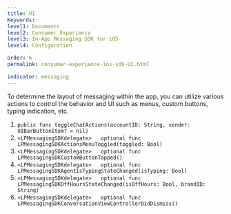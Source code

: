 ```yaml
---
title: UI
Keywords:
level1: Documents
level2: Consumer Experience
level3: In-App Messaging SDK for iOS
level4: Configuration

order: 6
permalink: consumer-experience-ios-sdk-UI.html

indicator: messaging
---
```


To determine the layout of messaging within the app, you can utilize various actions to control the behavior and UI such as menus, custom buttons, typing indication, etc.

1. `public func toggleChatActions(accountID: String, sender: UIBarButtonItem? = nil)`
2. `<LPMessagingSDKdelegate>   optional func LPMessagingSDKActionsMenuToggled(toggled: Bool)`
3. `<LPMessagingSDKdelegate>   optional func LPMessagingSDKCustomButtonTapped()`
4. `<LPMessagingSDKdelegate>   optional func LPMessagingSDKAgentIsTypingStateChanged(isTyping: Bool)`
5. `<LPMessagingSDKdelegate>   optional func LPMessagingSDKOffHoursStateChanged(isOffHours: Bool, brandID: String)`
6. `<LPMessagingSDKdelegate>   optional func LPMessagingSDKConversationViewControllerDidDismiss()`